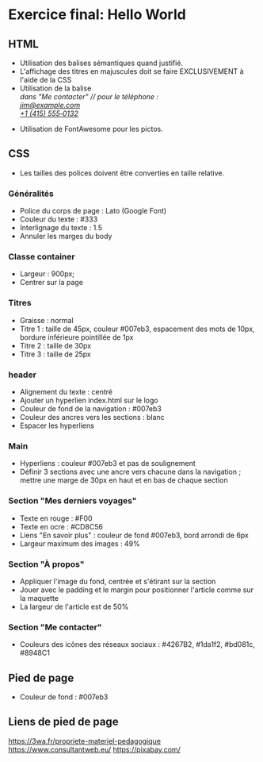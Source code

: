 # Exercice final: Hello World

## HTML
- Utilisation des balises sémantiques quand justifié.
- L'affichage des titres en majuscules doit se faire EXCLUSIVEMENT à l'aide de la CSS
- Utilisation de la balise <address> dans "Me contacter" 
// pour le téléphone : <address>
<a href="mailto:jim@example.com">jim@example.com</a><br />
<a href="tel:+14155550132">+1 (415) 555‑0132</a>
</address>

- Utilisation de FontAwesome  pour les pictos.

## CSS

- Les tailles des polices doivent être converties en taille relative.

### Généralités
- Police du corps de page : Lato (Google Font)
- Couleur du texte : #333
- Interlignage du texte : 1.5
- Annuler les marges du body

### Classe container
- Largeur : 900px;
- Centrer sur la page

### Titres
- Graisse : normal
- Titre 1 : taille de 45px, couleur #007eb3, espacement des mots de 10px, bordure inférieure pointillée de 1px
- Titre 2 : taille de 30px
- Titre 3 : taille de 25px

### header
- Alignement du texte : centré
- Ajouter un hyperlien index.html sur le logo
- Couleur de fond de la navigation : #007eb3
- Couleur des ancres vers les sections : blanc
- Espacer les hyperliens

### Main

- Hyperliens : couleur #007eb3 et pas de soulignement
- Définir 3 sections avec une ancre vers chacune dans la navigation ; mettre une marge de 30px en haut et en bas de chaque section

### Section "Mes derniers voyages"
- Texte en rouge : #F00
- Texte en ocre : #CD8C56
- Liens "En savoir plus" : couleur de fond #007eb3, bord arrondi de 6px
- Largeur maximum des images : 49%

### Section "À propos"
- Appliquer l'image du fond, centrée et s'étirant sur la section
- Jouer avec le padding et le margin pour positionner l'article comme sur la maquette
- La largeur de l'article est de 50%

### Section "Me contacter"
- Couleurs des icônes des réseaux sociaux : #4267B2, #1da1f2, #bd081c, #8948C1

## Pied de page

- Couleur de fond : #007eb3

## Liens de pied de page
https://3wa.fr/propriete-materiel-pedagogique
https://www.consultantweb.eu/
https://pixabay.com/
